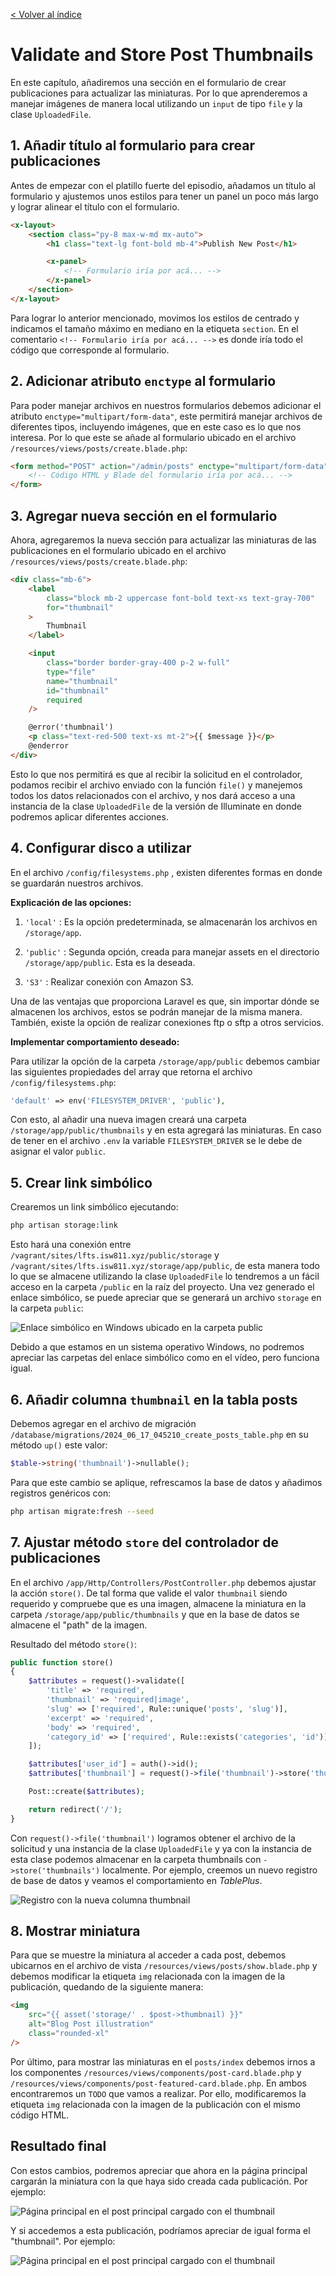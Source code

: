 [< Volver al índice](/docs/readme.md)

# Validate and Store Post Thumbnails

En este capítulo, añadiremos una sección en el formulario de crear publicaciones para actualizar las miniaturas. Por lo que aprenderemos a manejar imágenes de manera local utilizando un `input` de tipo `file` y la clase `UploadedFile`.

## 1. Añadir título al formulario para crear publicaciones

Antes de empezar con el platillo fuerte del episodio, añadamos un título al formulario y ajustemos unos estilos para tener un panel un poco más largo y lograr alinear el título con el formulario.

```html
<x-layout>
    <section class="py-8 max-w-md mx-auto">
        <h1 class="text-lg font-bold mb-4">Publish New Post</h1>

        <x-panel>
            <!-- Formulario iría por acá... -->
        </x-panel>
    </section>
</x-layout>
```

Para lograr lo anterior mencionado, movimos los estilos de centrado y indicamos el tamaño máximo en mediano en la etiqueta `section`. En el comentario `<!-- Formulario iría por acá... -->` es donde iría todo el código que corresponde al formulario.

## 2. Adicionar atributo `enctype` al formulario

Para poder manejar archivos en nuestros formularios debemos adicionar el atributo `enctype="multipart/form-data"`, este permitirá manejar archivos de diferentes tipos, incluyendo imágenes, que en este caso es lo que nos interesa. Por lo que este se añade al formulario ubicado en el archivo `/resources/views/posts/create.blade.php`:

```html
<form method="POST" action="/admin/posts" enctype="multipart/form-data">
    <!-- Código HTML y Blade del formulario iría por acá... -->
</form>
```

## 3. Agregar nueva sección en el formulario

Ahora, agregaremos la nueva sección para actualizar las miniaturas de las publicaciones en el formulario ubicado en el archivo `/resources/views/posts/create.blade.php`:

```html
<div class="mb-6">
    <label
        class="block mb-2 uppercase font-bold text-xs text-gray-700"
        for="thumbnail"
    >
        Thumbnail
    </label>

    <input
        class="border border-gray-400 p-2 w-full"
        type="file"
        name="thumbnail"
        id="thumbnail"
        required
    />

    @error('thumbnail')
    <p class="text-red-500 text-xs mt-2">{{ $message }}</p>
    @enderror
</div>
```

Esto lo que nos permitirá es que al recibir la solicitud en el controlador, podamos recibir el archivo enviado con la función `file()` y manejemos todos los datos relacionados con el archivo, y nos dará acceso a una instancia de la clase `UploadedFile` de la versión de Illuminate en donde podremos aplicar diferentes acciones.

## 4. Configurar disco a utilizar

En el archivo `/config/filesystems.php` , existen diferentes formas en donde se guardarán nuestros archivos.

**Explicación de las opciones:**

1. `'local'` : Es la opción predeterminada, se almacenarán los archivos en `/storage/app`.

2. `'public'` : Segunda opción, creada para manejar assets en el directorio `/storage/app/public`. Esta es la deseada.

3. `'S3'` : Realizar conexión con Amazon S3.

Una de las ventajas que proporciona Laravel es que, sin importar dónde se almacenen los archivos, estos se podrán manejar de la misma manera. También, existe la opción de realizar conexiones ftp o sftp a otros servicios.

**Implementar comportamiento deseado:**

Para utilizar la opción de la carpeta `/storage/app/public` debemos cambiar las siguientes propiedades del array que retorna el archivo `/config/filesystems.php`:

```php
'default' => env('FILESYSTEM_DRIVER', 'public'),
```

Con esto, al añadir una nueva imagen creará una carpeta `/storage/app/public/thumbnails` y en esta agregará las miniaturas. En caso de tener en el archivo `.env` la variable `FILESYSTEM_DRIVER` se le debe de asignar el valor `public`.

## 5. Crear link simbólico

Crearemos un link simbólico ejecutando:

```bash
php artisan storage:link
```

Esto hará una conexión entre `/vagrant/sites/lfts.isw811.xyz/public/storage` y `/vagrant/sites/lfts.isw811.xyz/storage/app/public`, de esta manera todo lo que se almacene utilizando la clase `UploadedFile` lo tendremos a un fácil acceso en la carpeta `/public` en la raíz del proyecto. Una vez generado el enlace simbólico, se puede apreciar que se generará un archivo `storage` en la carpeta `public`:

![Enlace simbólico en Windows ubicado en la carpeta public](images/enlace-simbolico-v61.png)

Debido a que estamos en un sistema operativo Windows, no podremos apreciar las carpetas del enlace simbólico como en el vídeo, pero funciona igual.

## 6. Añadir columna `thumbnail` en la tabla posts

Debemos agregar en el archivo de migración `/database/migrations/2024_06_17_045210_create_posts_table.php` en su método `up()` este valor:

```php
$table->string('thumbnail')->nullable();
```

Para que este cambio se aplique, refrescamos la base de datos y añadimos registros genéricos con:

```bash
php artisan migrate:fresh --seed
```

## 7. Ajustar método `store` del controlador de publicaciones

En el archivo `/app/Http/Controllers/PostController.php` debemos ajustar la acción `store()`. De tal forma que valide el valor `thumbnail` siendo requerido y compruebe que es una imagen, almacene la miniatura en la carpeta `/storage/app/public/thumbnails` y que en la base de datos se almacene el "path" de la imagen.

Resultado del método `store()`:

```php
public function store()
{
    $attributes = request()->validate([
        'title' => 'required',
        'thumbnail' => 'required|image',
        'slug' => ['required', Rule::unique('posts', 'slug')],
        'excerpt' => 'required',
        'body' => 'required',
        'category_id' => ['required', Rule::exists('categories', 'id')]
    ]);

    $attributes['user_id'] = auth()->id();
    $attributes['thumbnail'] = request()->file('thumbnail')->store('thumbnails');

    Post::create($attributes);

    return redirect('/');
}
```

Con `request()->file('thumbnail')` logramos obtener el archivo de la solicitud y una instancia de la clase `UploadedFile` y ya con la instancia de esta clase podemos almacenar en la carpeta thumbnails con `->store('thumbnails')` localmente. Por ejemplo, creemos un nuevo registro de base de datos y veamos el comportamiento en _TablePlus_.

![Registro con la nueva columna thumbnail](images/registro-nueva-columna-v61.png)

## 8. Mostrar miniatura

Para que se muestre la miniatura al acceder a cada post, debemos ubicarnos en el archivo de vista `/resources/views/posts/show.blade.php` y debemos modificar la etiqueta `img` relacionada con la imagen de la publicación, quedando de la siguiente manera:

```html
<img
    src="{{ asset('storage/' . $post->thumbnail) }}"
    alt="Blog Post illustration"
    class="rounded-xl"
/>
```

Por último, para mostrar las miniaturas en el `posts/index` debemos irnos a los componentes `/resources/views/components/post-card.blade.php` y `/resources/views/components/post-featured-card.blade.php`. En ambos encontraremos un `TODO` que vamos a realizar. Por ello, modificaremos la etiqueta `img` relacionada con la imagen de la publicación con el mismo código HTML.

## Resultado final

Con estos cambios, podremos apreciar que ahora en la página principal cargarán la miniatura con la que haya sido creada cada publicación. Por ejemplo:

![Página principal en el post principal cargado con el thumbnail](images/vista-principal-thumbnail-v61.png)

Y si accedemos a esta publicación, podríamos apreciar de igual forma el "thumbnail". Por ejemplo:

![Página principal en el post principal cargado con el thumbnail](images/vista-especifica-thumbnail-v61.png)
